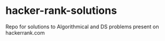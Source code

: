 # hacker-rank-solutions
Repo for solutions to Algorithmical and DS problems present on hackerrank.com
